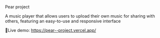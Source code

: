 Pear project

A music player that allows users to upload their own music for sharing with others, featuring an easy-to-use and responsive interface

🔴Live demo: https://pear--project.vercel.app/

